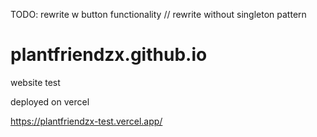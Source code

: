 TODO: rewrite w button functionality // rewrite without singleton pattern

# plantfriendzx.github.io
website test

deployed on vercel

https://plantfriendzx-test.vercel.app/
